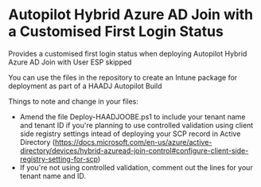 # Autopilot Hybrid Azure AD Join with a Customised First Login Status
Provides a customised first login status when deploying Autopilot Hybrid Azure AD Join with User ESP skipped

You can use the files in the repository to create an Intune package for deployment as part of a HAADJ Autopilot Build

Things to note and change in your files:

- Amend the file Deploy-HAADJOOBE.ps1 to include your tenant name and tenant ID if you're planning to use controlled validation using client side registry settings intead of deploying your SCP record in Active Directory (https://docs.microsoft.com/en-us/azure/active-directory/devices/hybrid-azuread-join-control#configure-client-side-registry-setting-for-scp)
- If you're not using controlled validation, comment out the lines for your tenant name and ID. 
